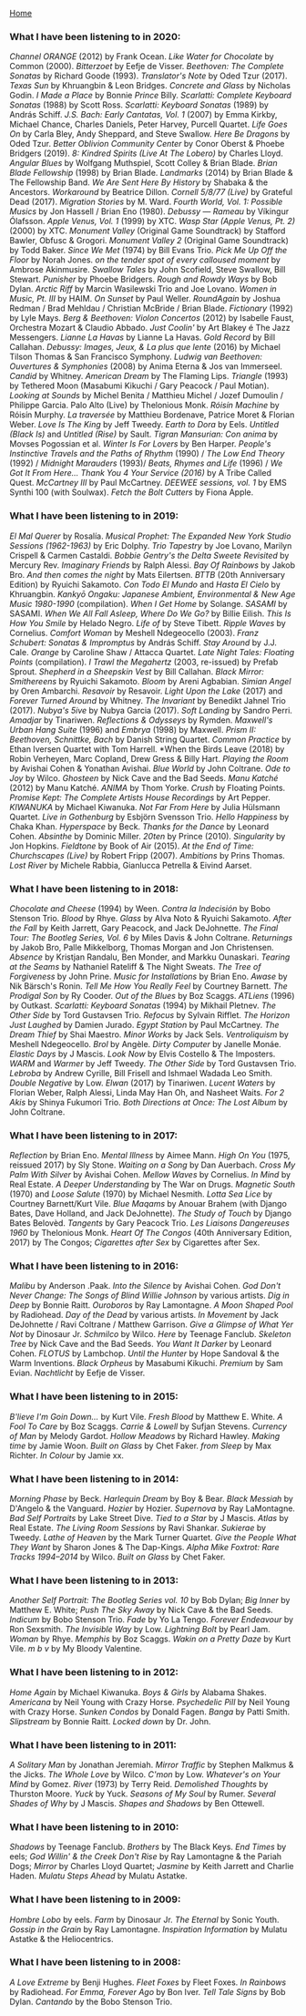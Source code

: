 [Home](index.html)

### What I have been listening to in **2020**:
*Channel ORANGE* (2012) by Frank Ocean. *Like Water for Chocolate* by Common (2000). *Bitterzoet* by Eefje de Visser. *Beethoven: The Complete Sonatas* by Richard Goode (1993). *Translator's Note* by  Oded Tzur (2017). *Texas Sun* by Khruangbin &amp; Leon Bridges. *Concrete and Glass* by Nicholas Godin. *I Made a Place* by Bonnie *Prince* Billy. *Scarlatti: Complete Keyboard Sonatas* (1988) by Scott Ross. *Scarlatti: Keyboard Sonatas* (1989) by Andr&aacute;s Schiff. *J.S. Bach: Early Cantatas, Vol. 1* (2007) by Emma Kirkby, Michael Chance, Charles Daniels, Peter Harvey, Purcell Quartet. *Life Goes On* by Carla Bley, Andy Sheppard, and Steve Swallow. *Here Be Dragons* by Oded Tzur. *Better Oblivion Community Center* by Conor Oberst &amp; Phoebe Bridgers (2019). *8: Kindred Spirits (Live At The Lobero)* by Charles Lloyd. *Angular Blues* by Wolfgang Muthspiel, Scott Colley &amp; Brian Blade.  *Brian Blade Fellowship* (1998) by Brian Blade. *Landmarks* (2014) by Brian Blade &amp; The Fellowship Band. *We Are Sent Here By History* by Shabaka &amp; the Ancestors.  *Workaround* by Beatrice Dillon. *Cornell 5/8/77 (Live)* by Grateful Dead (2017). *Migration Stories* by M. Ward. *Fourth World, Vol. 1: Possible Musics* by Jon Hassell / Brian Eno (1980). *Debussy &mdash; Rameau* by V&iacute;kingur &Oacute;lafsson. *Apple Venus, Vol. 1* (1999) by XTC. *Wasp Star (Apple Venus, Pt. 2)* (2000) by XTC. *Monument Valley* (Original Game Soundtrack) by Stafford Bawler, Obfusc &amp; Grogori. *Monument Valley 2* (Original Game Soundtrack) by Todd Baker. *Since We Met* (1974) by Bill Evans Trio. *Pick Me Up Off the Floor* by Norah Jones. *on the tender spot of every calloused moment* by Ambrose Akinmusire. *Swallow Tales* by John Scofield, Steve Swallow, Bill Stewart. *Punisher* by Phoebe Bridgers. *Rough and Rowdy Ways* by Bob Dylan. *Arctic Riff* by Marcin Wasilewski Trio and Joe Lovano. *Women in Music, Pt. III* by HAIM. *On Sunset* by Paul Weller. *RoundAgain* by Joshua Redman / Brad Mehldau / Christian McBride / Brian Blade. *Fictionary* (1992) by Lyle Mays. *Berg &amp; Beethoven: Violon Concertos* (2012) by Isabelle Faust, Orchestra Mozart &amp; Claudio Abbado. *Just Coolin'* by Art Blakey &eacute; The Jazz Messengers. *Lianne La Havas* by Lianne La Havas. *Gold Record* by Bill Callahan. *Debussy: Images, Jeux, &amp; La plus que lente* (2016) by Michael Tilson Thomas &amp; San Francisco Symphony. *Ludwig van Beethoven: Ouvertures &amp; Symphonies* (2008) by Anima Eterna &amp; Jos van Immerseel. *Candid* by Whitney. *American Dream* by The Flaming Lips. *Triangle* (1993) by Tethered Moon (Masabumi Kikuchi / Gary Peacock / Paul Motian). *Looking at Sounds* by Michel Benita / Matthieu Michel / Jozef Dumoulin / Philippe Garcia. Palo Alto (Live) by Thelonious Monk. *R&oacute;is&iacute;n Machine* by R&oacute;is&iacute;n Murphy. *La travers&eacute;e* by Matthieu Bordenave, Patrice Moret &amp; Florian Weber. *Love Is The King* by Jeff Tweedy. *Earth to Dora* by Eels.  *Untitled (Black Is)* and *Untitled (Rise)* by Sault. *Tigran Mansurian: Con anima* by Movses Pogossian et al. *Winter Is For Lovers* by Ben Harper. *People's Instinctive Travels and the Paths of Rhythm* (1990) / *The Low End Theory*  (1992) / *Midnight Marauders* (1993)/ *Beats, Rhymes and Life* (1996) / *We Got It From Here... Thank You 4 Your Service (2016)* by A Tribe Called Quest. *McCartney III* by Paul McCartney. *DEEWEE sessions, vol. 1* by EMS Synthi 100 (with Soulwax). *Fetch the Bolt Cutters* by Fiona Apple.

### What I have been listening to in **2019**:   
*El Mal Querer* by Rosal&iacute;a. *Musical Prophet: The Expanded New York Studio Sessions (1962-1963)* by Eric Dolphy. *Trio Tapestry* by Joe Lovano, Marilyn Crispell &amp; Carmen Castaldi. *Bobbie Gentry's the Delta Sweete Revisited* by Mercury Rev. *Imaginary Friends* by Ralph Alessi. *Bay Of Rainbows* by Jakob Bro. *And then comes the night* by Mats Eilertsen. *BTTB* (20th Anniversary Edition) by Ryuichi Sakamoto. *Con Todo El Mundo* and *Hasta El Cielo* by Khruangbin. *Kanky&#333; Ongaku: Japanese Ambient, Environmental &amp; New Age Music 1980-1990* (compilation). *When I Get Home* by Solange. *SASAMI* by SASAMI. 
*When We All Fall Asleep, Where Do We Go?* by Billie Eilish. *This Is How You Smile* by Helado Negro. *Life of* by Steve Tibett. *Ripple Waves* by Cornelius. *Comfort Woman* by Meshell Ndegeocello (2003). *Franz Schubert: Sonatas &amp; Impromptus* by Andr&aacute;s Schiff. *Stay Around* by J.J. Cale. *Orange* by Caroline Shaw / Attacca Quartet. *Late Night Tales: Floating Points* (compilation). *I Trawl the Megahertz* (2003, re-issued) by Prefab Sprout. *Shepherd in a Sheepskin Vest* by Bill Callahan. *Black Mirror: Smithereens* by Ryuichi Sakamoto. *Bloom* by Areni Agbabian. *Simian Angel* by Oren Ambarchi. *Resavoir* by Resavoir. *Light Upon the Lake* (2017) and *Forever Turned Around* by Whitney. *The Invariant* by Benedikt Jahnel Trio (2017). *Nubya's 5ive* by Nubya Garcia (2017). *Soft Landing* by Sandro Perri. *Amadjar* by Tinariwen. *Reflections &amp; Odysseys* by Rymden. *Maxwell's Urban Hang Suite* (1996) and *Embrya* (1998) by Maxwell. *Prism II: Beethoven, Schnittke, Bach* by Danish String Quartet. *Common Practice* by Ethan Iversen Quartet with Tom Harrell. *When the Birds Leave (2018) by Robin Verheyen, Marc Copland, Drew Gress &amp; Billy Hart. *Playing the Room* by Avishai Cohen &amp; Yonathan Avishai. *Blue World* by John Coltrane. *Ode to Joy* by Wilco. *Ghosteen* by Nick Cave and the Bad Seeds. *Manu Katch&eacute;* (2012) by Manu Katch&eacute;. *ANIMA* by Thom Yorke. *Crush* by Floating Points. *Promise Kept: The Complete Artists House Recordings* by Art Pepper. *KIWANUKA* by Michael Kiwanuka. *Not Far From Here* by Julia H&uuml;lsmann Quartet. *Live in Gothenburg* by Esbj&ouml;rn Svensson Trio. *Hello Happiness* by Chaka Khan. *Hyperspace* by Beck. *Thanks for the Dance* by Leonard Cohen.  *Absinthe* by Dominic Miller. *20ten* by Prince (2010). *Singularity* by Jon Hopkins. *Fieldtone* by Book of Air (2015). *At the End of Time: Churchscapes (Live)* by Robert Fripp (2007). *Ambitions* by Prins Thomas. *Lost River* by Michele Rabbia, Gianlucca Petrella &amp; Eivind Aarset. 
       
### What I have been listening to in **2018**:     
*Chocolate and Cheese* (1994) by Ween. *Contra la Indecisi&oacute;n* by Bobo Stenson Trio. *Blood* by Rhye. *Glass* by Alva Noto &amp; Ryuichi Sakamoto. *After the Fall* by Keith Jarrett, Gary Peacock, and Jack DeJohnette.  *The Final Tour: The Bootleg Series, Vol. 6* by Miles Davis &amp; John Coltrane.  *Returnings* by Jakob Bro, Palle Mikkelborg, Thomas Morgan and Jon Christensen. *Absence* by Kristjan Randalu, Ben Monder, and Markku Ounaskari. *Tearing at the Seams* by Nathaniel Rateliff &amp; The Night Sweats. *The Tree of Forgiveness* by John Prine.  *Music for Installations* by Brian Eno. *Awase* by Nik B&auml;rsch's Ronin. *Tell Me How You Really Feel* by Courtney Barnett. *The Prodigal Son* by Ry Cooder. *Out of the Blues* by Boz Scaggs. *ATLiens* (1996) by Outkast. *Scarlatti: Keyboard Sonatas* (1994) by Mikhail Pletnev. *The Other Side* by Tord Gustavsen Trio. *Refocus* by Sylvain Rifflet. *The Horizon Just Laughed* by Damien Jurado. *Egypt Station* by Paul McCartney. *The Dream Thief* by Shai Maestro. *Minor Works* by Jack Sels. *Ventroliquism* by Meshell Ndegeocello. *Brol* by Ang&egrave;le. *Dirty Computer* by Janelle Mon&aacute;e. *Elastic Days* by J Mascis. *Look Now* by Elvis Costello &amp; The Imposters. *WARM* and *Warmer* by Jeff Tweedy. *The Other Side* by Tord Gustavsen Trio. *Lebroba* by Andrew Cyrille, Bill Frisell and Ishmael Wadada Leo Smith. *Double Negative* by Low. *Elwan* (2017) by Tinariwen. *Lucent Waters* by Florian Weber, Ralph Alessi, Linda May Han Oh, and Nasheet Waits. *For 2 Akis* by Shinya Fukumori Trio. *Both Directions at Once: The Lost Album* by John Coltrane.
 
### What I have been listening to in **2017**:
*Reflection* by Brian Eno. *Mental Illness* by Aimee Mann. *High On You* (1975, reissued 2017) by Sly Stone. *Waiting on a Song* by Dan Auerbach. *Cross My Palm With Silver* by Avishai Cohen. *Mellow Waves* by Cornelius. *In Mind* by Real Estate. *A Deeper Understanding* by The War on Drugs. *Magnetic South* (1970) and *Loose Salute* (1970) by Michael Nesmith. *Lotta Sea Lice* by Courtney Barnett/Kurt Vile. *Blue Maqams* by Anouar Brahem (with Django Bates, Dave Holland, and Jack DeJohnette). *The Study of Touch* by Django Bates Belov&egrave;d. *Tangents* by Gary Peacock Trio. *Les Liaisons Dangereuses 1960* by Thelonious Monk. *Heart Of The Congos* (40th Anniversary Edition, 2017) by The Congos; *Cigarettes after Sex* by Cigarettes after Sex.

### What I have been listening to in **2016**:
*Malibu* by Anderson .Paak. *Into the Silence* by Avishai Cohen. *God Don't Never Change: The Songs of Blind Willie Johnson* by various artists. *Dig in Deep* by Bonnie Raitt. *Ouroboros* by Ray Lamontagne. *A Moon Shaped Pool* by Radiohead. *Day of the Dead* by various artists. *In Movement* by Jack DeJohnette / Ravi Coltrane / Matthew Garrison.  *Give a Glimpse of What Yer Not* by Dinosaur Jr. *Schmilco* by Wilco. *Here* by Teenage Fanclub. *Skeleton Tree* by Nick Cave and the Bad Seeds. *You Want It Darker* by Leonard Cohen. *FLOTUS* by Lambchop.  *Until the Hunter* by Hope Sandoval &amp; the Warm Inventions. *Black Orpheus* by Masabumi Kikuchi. *Premium* by Sam Evian. *Nachtlicht* by Eefje de Visser.

### What I have been listening to in **2015**:
*B'lieve I'm Goin Down&hellip;* by Kurt Vile. *Fresh Blood* by Matthew E. White. *A Fool To Care* by Boz Scaggs. *Carrie &amp; Lowell* by Sufjan Stevens. *Currency of Man* by Melody Gardot. *Hollow Meadows* by Richard Hawley. *Making time* by Jamie Woon. *Built on Glass* by Chet Faker. *from Sleep* by Max Richter. *In Colour* by Jamie xx.

### What I have been listening to in **2014**:
*Morning Phase* by Beck. *Harlequin Dream* by Boy &amp; Bear. *Black Messiah* by D'Angelo &amp; the Vanguard. *Hozier* by Hozier. *Supernova* by Ray LaMontagne. *Bad Self Portraits* by Lake Street Dive. *Tied to a Star* by J Mascis. *Atlas* by Real Estate. *The Living Room Sessions* by Ravi Shankar. *Sukierae* by Tweedy. *Lathe of Heaven* by the Mark Turner Quartet. *Give the People What They Want* by Sharon Jones &amp; The Dap-Kings. *Alpha Mike Foxtrot: Rare Tracks 1994&ndash;2014* by Wilco. *Built on Glass* by Chet Faker.

### What I have been listening to in **2013**:
*Another Self Portrait: The Bootleg Series vol. 10* by Bob Dylan; *Big Inner* by Matthew E. White; *Push The Sky Away* by Nick Cave &amp; the Bad Seeds. *Indicum* by Bobo Stenson Trio. *Fade* by Yo La Tengo. *Forever Endeavour* by Ron Sexsmith. *The Invisible Way* by Low. *Lightning Bolt* by Pearl Jam. *Woman* by Rhye. *Memphis* by Boz Scaggs. *Wakin on a Pretty Daze* by Kurt Vile. *m b v* by My Bloody Valentine.

### What I have been listening to in **2012**:
*Home Again* by Michael Kiwanuka. *Boys &amp; Girls* by Alabama Shakes. *Americana* by Neil Young with Crazy Horse. *Psychedelic Pill* by Neil Young with Crazy Horse. *Sunken Condos* by Donald Fagen. *Banga* by Patti Smith. *Slipstream* by Bonnie Raitt. *Locked down* by Dr. John.

### What I have been listening to in **2011**:
*A Solitary Man* by Jonathan Jeremiah. *Mirror Traffic* by Stephen Malkmus &amp; the Jicks. *The Whole Love* by Wilco. *C'mon* by Low. *Whatever's on Your Mind* by Gomez. *River* (1973) by Terry Reid. *Demolished Thoughts* by Thurston Moore. *Yuck* by Yuck. *Seasons of My Soul* by Rumer. *Several Shades of Why* by J Mascis. *Shapes and Shadows* by Ben Ottewell. 

### What I have been listening to in **2010**:
*Shadows* by Teenage Fanclub. *Brothers* by The Black Keys. *End Times* by eels; *God Willin' &amp; the Creek Don't Rise* by Ray Lamontagne &amp; the Pariah Dogs; *Mirror* by Charles Lloyd Quartet; *Jasmine* by Keith Jarrett and Charlie Haden. *Mulatu Steps Ahead* by Mulatu Astatke.

### What I have been listening to in **2009**:
*Hombre Lobo* by eels. *Farm* by Dinosaur Jr. *The Eternal* by Sonic Youth. *Gossip in the Grain* by Ray Lamontagne. *Inspiration Information* by Mulatu Astatke &amp; the Heliocentrics.

### What I have been listening to in **2008**:
*A Love Extreme* by Benji Hughes. *Fleet Foxes* by Fleet Foxes. *In Rainbows* by Radiohead. *For Emma, Forever Ago* by Bon Iver. *Tell Tale Signs* by Bob Dylan. *Cantando* by the Bobo Stenson Trio. 